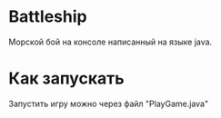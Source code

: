 # Battleship

Морской бой на консоле написанный на языке java.

# Как запускать

Запустить игру можно через файл "PlayGame.java"
